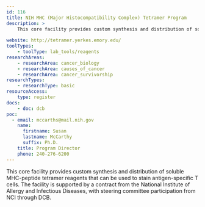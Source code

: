 ```yaml
---
id: 116
title: NIH MHC (Major Histocompatibility Complex) Tetramer Program
description: > 
    This core facility provides custom synthesis and distribution of soluble MHC-peptide tetramer reagents that can be used to stain antigen-specific T cells. The facility is supported by a contract from the National Institute of Allergy and Infectious Diseases, with steering committee participation from NCI through DCB.
    
website: http://tetramer.yerkes.emory.edu/
toolTypes:
    - toolType: lab_tools/reagents
researchAreas:
    - researchArea: cancer_biology
    - researchArea: causes_of_cancer
    - researchArea: cancer_survivorship
researchTypes:
    - researchType: basic
resourceAccess:
    type: register
docs:
    - doc: dcb
poc:
  - email: mccarths@mail.nih.gov
    name:
      firstname: Susan
      lastname: McCarthy
      suffix: Ph.D.
    title: Program Director
    phone: 240-276-6200
---
```

This core facility provides custom synthesis and distribution of soluble MHC-peptide tetramer reagents that can be used to stain antigen-specific T cells. The facility is supported by a contract from the National Institute of Allergy and Infectious Diseases, with steering committee participation from NCI through DCB.

